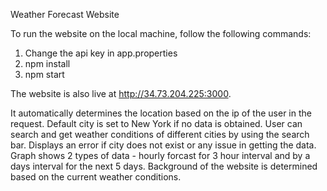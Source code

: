 Weather Forecast Website

To run the website on the local machine, follow the following commands:

1. Change the api key in app.properties
2. npm install
3. npm start

The website is also live at http://34.73.204.225:3000.

It automatically determines the location based on the ip of the user in the request. Default city is set to New York if no data is obtained.
User can search and get weather conditions of different cities by using the search bar. Displays an error if city does not exist or any issue in getting the data.
Graph shows 2 types of data - hourly forcast for 3 hour interval and by a days interval for the next 5 days.
Background of the website is determined based on the current weather conditions.